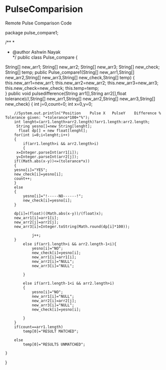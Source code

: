 # PulseComparision
Remote Pulse Comparison Code


package pulse_compare1;

/** 
 * 
 * @author Ashwin Nayak  
 */
public class Pulse_compare {

 String[] new_arr1;
    String[] new_arr2;
    String[] new_arr3;
    String[] new_check;
    String[] temp;
    public Pulse_compare1(String[] new_arr1,String[] new_arr2,String[] new_arr3,String[] new_check,String[] temp)
    {
        this.new_arr1=new_arr1;
        this.new_arr2=new_arr2;
        this.new_arr3=new_arr3;
        this.new_check=new_check;
        this.temp=temp;   
    }
    public void pulsedifference(String arr1[],String arr2[],float tolerance)//,String[] new_arr1,String[] new_arr2,String[] new_arr3,String[] new_check)
    {
        int j=0,count=0; 
        int x=0,y=0;
      
        //System.out.println("Position    Pulse X   PulseY    Difference %    Tolerance given: "+tolerance*100+"%");
        int lenght=(arr1.length>arr2.length)?arr1.length:arr2.length;
         String yesno[]=new String[lenght];
          float dp[] = new float[lenght];
        for(int i=0;i<lenght;i++)
        {
            if(arr1.length>i && arr2.length>i)
            {
         x=Integer.parseInt(arr1[i]);
         y=Integer.parseInt(arr2[j]);
        if((Math.abs(x-y))<=(tolerance*x))
        {
        yesno[i]="YES";
        new_check[i]=yesno[i];
        count++;
        }
        else
        {
            yesno[i]="!-----NO------!";
            new_check[i]=yesno[i];
        }
       
        dp[i]=(float)((Math.abs(x-y))/(float)x);
        new_arr1[i]=arr1[i];
        new_arr2[j]=arr2[j];
        new_arr3[i]=Integer.toString(Math.round(dp[i]*100));
               
                j++;
        }
            else if(arr1.length>i && arr2.length-1<i){
                yesno[i]="NO";
                new_check[i]=yesno[i];
                new_arr1[i]=arr1[i];
                new_arr2[i]="NULL";
                new_arr3[i]="NULL";
             
            }
            
            else if(arr1.length-1<i && arr2.length>i)
            {
                yesno[i]="NO";
                new_arr1[i]="NULL";
                new_arr2[i]=arr2[j];
                new_arr3[i]="NULL";
                new_check[i]=yesno[i];
              
            }
        }
        if(count==arr1.length)
            temp[0]="RESULT MATCHED";
           
        else
            temp[0]="RESULTS UNMATCHED";
           
    }
}
